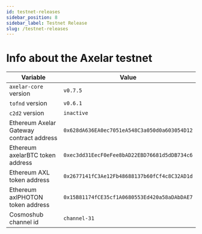 ```yaml
---
id: testnet-releases
sidebar_position: 8
sidebar_label: Testnet Release
slug: /testnet-releases
---
```


# Info about the Axelar testnet

Variable  | Value
------------- | -------------
`axelar-core` version | `v0.7.5`
`tofnd` version | `v0.6.1`
`c2d2` version | `inactive`
Ethereum Axelar Gateway contract address | `0x628dA636EA0ec7051eA548C3a050d0a603054D12`
Ethereum axelarBTC token address | `0xec3dd31EecF0eFee8bAD22EBD76681d5dDB734c6`
Ethereum AXL token address | `0x2677141fC3Ae12Fb48688137b60fCf4c8C32AD1d`
Ethereum axlPHOTON token address | `0x15B81174fCE35cf1A0680553Ed420a58aDAbDAE7`
Cosmoshub channel id | `channel-31 `

